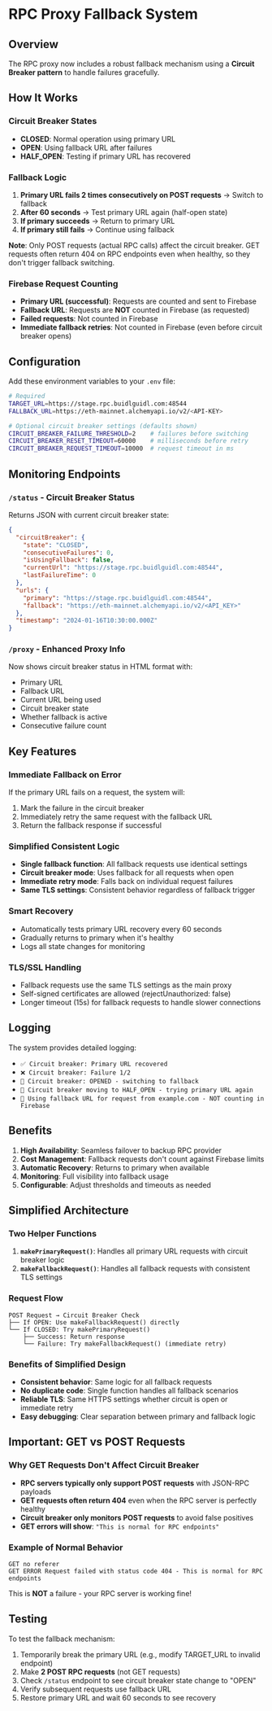 # RPC Proxy Fallback System

## Overview

The RPC proxy now includes a robust fallback mechanism using a **Circuit Breaker pattern** to handle failures gracefully.

## How It Works

### Circuit Breaker States
- **CLOSED**: Normal operation using primary URL
- **OPEN**: Using fallback URL after failures
- **HALF_OPEN**: Testing if primary URL has recovered

### Fallback Logic
1. **Primary URL fails 2 times consecutively on POST requests** → Switch to fallback
2. **After 60 seconds** → Test primary URL again (half-open state)
3. **If primary succeeds** → Return to primary URL
4. **If primary still fails** → Continue using fallback

**Note**: Only POST requests (actual RPC calls) affect the circuit breaker. GET requests often return 404 on RPC endpoints even when healthy, so they don't trigger fallback switching.

### Firebase Request Counting
- **Primary URL (successful)**: Requests are counted and sent to Firebase
- **Fallback URL**: Requests are **NOT** counted in Firebase (as requested)
- **Failed requests**: Not counted in Firebase
- **Immediate fallback retries**: Not counted in Firebase (even before circuit breaker opens)

## Configuration

Add these environment variables to your `.env` file:

```bash
# Required
TARGET_URL=https://stage.rpc.buidlguidl.com:48544
FALLBACK_URL=https://eth-mainnet.alchemyapi.io/v2/<API-KEY>

# Optional circuit breaker settings (defaults shown)
CIRCUIT_BREAKER_FAILURE_THRESHOLD=2    # failures before switching
CIRCUIT_BREAKER_RESET_TIMEOUT=60000    # milliseconds before retry
CIRCUIT_BREAKER_REQUEST_TIMEOUT=10000  # request timeout in ms
```

## Monitoring Endpoints

### `/status` - Circuit Breaker Status
Returns JSON with current circuit breaker state:
```json
{
  "circuitBreaker": {
    "state": "CLOSED",
    "consecutiveFailures": 0,
    "isUsingFallback": false,
    "currentUrl": "https://stage.rpc.buidlguidl.com:48544",
    "lastFailureTime": 0
  },
  "urls": {
    "primary": "https://stage.rpc.buidlguidl.com:48544",
    "fallback": "https://eth-mainnet.alchemyapi.io/v2/<API_KEY>"
  },
  "timestamp": "2024-01-16T10:30:00.000Z"
}
```

### `/proxy` - Enhanced Proxy Info
Now shows circuit breaker status in HTML format with:
- Primary URL
- Fallback URL  
- Current URL being used
- Circuit breaker state
- Whether fallback is active
- Consecutive failure count

## Key Features

### Immediate Fallback on Error
If the primary URL fails on a request, the system will:
1. Mark the failure in the circuit breaker
2. Immediately retry the same request with the fallback URL
3. Return the fallback response if successful

### Simplified Consistent Logic
- **Single fallback function**: All fallback requests use identical settings
- **Circuit breaker mode**: Uses fallback for all requests when open
- **Immediate retry mode**: Falls back on individual request failures
- **Same TLS settings**: Consistent behavior regardless of fallback trigger

### Smart Recovery
- Automatically tests primary URL recovery every 60 seconds
- Gradually returns to primary when it's healthy
- Logs all state changes for monitoring

### TLS/SSL Handling
- Fallback requests use the same TLS settings as the main proxy
- Self-signed certificates are allowed (rejectUnauthorized: false)
- Longer timeout (15s) for fallback requests to handle slower connections

## Logging

The system provides detailed logging:
- `✅ Circuit breaker: Primary URL recovered`
- `❌ Circuit breaker: Failure 1/2`
- `🚨 Circuit breaker: OPENED - switching to fallback`
- `🔄 Circuit breaker moving to HALF_OPEN - trying primary URL again`
- `🚨 Using fallback URL for request from example.com - NOT counting in Firebase`

## Benefits

1. **High Availability**: Seamless failover to backup RPC provider
2. **Cost Management**: Fallback requests don't count against Firebase limits
3. **Automatic Recovery**: Returns to primary when available
4. **Monitoring**: Full visibility into fallback usage
5. **Configurable**: Adjust thresholds and timeouts as needed

## Simplified Architecture

### Two Helper Functions
1. **`makePrimaryRequest()`**: Handles all primary URL requests with circuit breaker logic
2. **`makeFallbackRequest()`**: Handles all fallback requests with consistent TLS settings

### Request Flow
```
POST Request → Circuit Breaker Check
├── If OPEN: Use makeFallbackRequest() directly
└── If CLOSED: Try makePrimaryRequest()
    ├── Success: Return response
    └── Failure: Try makeFallbackRequest() (immediate retry)
```

### Benefits of Simplified Design
- **Consistent behavior**: Same logic for all fallback requests
- **No duplicate code**: Single function handles all fallback scenarios  
- **Reliable TLS**: Same HTTPS settings whether circuit is open or immediate retry
- **Easy debugging**: Clear separation between primary and fallback logic

## Important: GET vs POST Requests

### Why GET Requests Don't Affect Circuit Breaker
- **RPC servers typically only support POST requests** with JSON-RPC payloads
- **GET requests often return 404** even when the RPC server is perfectly healthy
- **Circuit breaker only monitors POST requests** to avoid false positives
- **GET errors will show**: `"This is normal for RPC endpoints"`

### Example of Normal Behavior
```
GET no referer
GET ERROR Request failed with status code 404 - This is normal for RPC endpoints
```
This is **NOT** a failure - your RPC server is working fine!

## Testing

To test the fallback mechanism:
1. Temporarily break the primary URL (e.g., modify TARGET_URL to invalid endpoint)
2. Make **2 POST RPC requests** (not GET requests)
3. Check `/status` endpoint to see circuit breaker state change to "OPEN"
4. Verify subsequent requests use fallback URL
5. Restore primary URL and wait 60 seconds to see recovery 